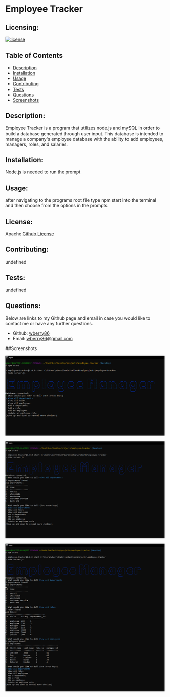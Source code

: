 # Employee Tracker


  ## Licensing:
  [![license](https://img.shields.io/badge/license-Apache-blue)](https://shields.io)
  ## Table of Contents 
  - [Description](#description)
  - [Installation](#installation)
  - [Usage](#usage)
  - [Contributing](#contributing)
  - [Tests](#tests)
  - [Questions](#questions)
  - [Screenshots](#screenshots)
  ## Description:
  Employee Tracker is a program that utilizes node.js and mySQL in order to build a database generated through user input.  This database is intended to manage a company's employee database with the ability to add employees, managers, roles, and salaries.
  ## Installation:
  Node.js is needed to run the prompt
  ## Usage:
  after navigating to the programs root file type npm start into the terminal and then choose from the options in the prompts.
  ## License:
  Apache
  [Github License](Apache)
  ## Contributing:
  undefined
  ## Tests:
  undefined
  ## Questions:
  Below are links to my Github page and email in case you would like to contact me or have any further questions.

  - Github: [wberry86](https://github.com/wberry86)
  - Email: wberry86@gmail.com

  ##Screenshots

![Screenshot1](https://github.com/wberry86/employee-tracker/blob/develop/assets/images/capture-1.PNG)<br>

![Screenshot2](https://github.com/wberry86/employee-tracker/blob/develop/assets/images/Capture-2.PNG)<br>

![Screenshot3](https://github.com/wberry86/employee-tracker/blob/develop/assets/images/Capture-3.PNG)
